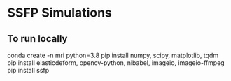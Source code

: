 
# SSFP Simulations


## To run locally

conda create -n mri python=3.8
pip install numpy, scipy, matplotlib, tqdm 
pip install elasticdeform, opencv-python, nibabel, imageio, imageio-ffmpeg
pip install ssfp